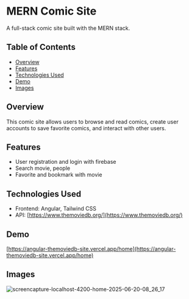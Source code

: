 # MERN Comic Site

A full-stack comic site built with the MERN stack.

## Table of Contents

* [Overview](#overview)
* [Features](#features)
* [Technologies Used](#technologies-used)
* [Demo](#demo)
* [Images](#images)

## Overview

This comic site allows users to browse and read comics, create user accounts to save favorite comics, and interact with other users.

## Features

* User registration and login with firebase
* Search movie, people
* Favorite and bookmark with movie

## Technologies Used

* Frontend: Angular, Tailwind CSS
* API: [https://www.themoviedb.org/](https://www.themoviedb.org/)
  
## Demo

[https://angular-themoviedb-site.vercel.app/home](https://angular-themoviedb-site.vercel.app/home)

## Images

![screencapture-localhost-4200-home-2025-06-20-08_26_17](https://github.com/user-attachments/assets/d58ef4eb-9247-4da9-b4be-ce3b93686b2e)



